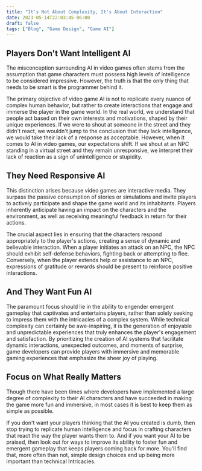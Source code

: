 ```yaml
---
title: "It's Not About Complexity, It's About Interaction"
date: 2023-05-14T22:03:45-06:00
draft: false
tags: ["Blog", "Game Design", "Game AI"]
---
```


## Players Don't Want Intelligent AI

The misconception surrounding AI in video games often stems from the assumption that game characters must possess high levels of intelligence to be considered impressive. However, the truth is that the only thing that needs to be smart is the programmer behind it.

The primary objective of video game AI is not to replicate every nuance of complex human behavior, but rather to create interactions that engage and immerse the player in the game world. In the real world, we understand that people act based on their own interests and motivations, shaped by their unique experiences. If we were to shout at someone in the street and they didn't react, we wouldn't jump to the conclusion that they lack intelligence, we would take their lack of a response as acceptable. However, when it comes to AI in video games, our expectations shift. If we shout at an NPC standing in a virtual street and they remain unresponsive, we interpret their lack of reaction as a sign of unintelligence or stupidity.

## They Need Responsive AI

This distinction arises because video games are interactive media. They surpass the passive consumption of stories or simulations and invite players to actively participate and shape the game world and its inhabitants. Players inherently anticipate having an impact on the characters and the environment, as well as receiving meaningful feedback in return for their actions.

The crucial aspect lies in ensuring that the characters respond appropriately to the player's actions, creating a sense of dynamic and believable interaction. When a player initiates an attack on an NPC, the NPC should exhibit self-defense behaviors, fighting back or attempting to flee. Conversely, when the player extends help or assistance to an NPC, expressions of gratitude or rewards should be present to reinforce positive interactions. 

## And They Want Fun AI

The paramount focus should lie in the ability to engender emergent gameplay that captivates and entertains players, rather than solely seeking to impress them with the intricacies of a complex system. While technical complexity can certainly be awe-inspiring, it is the generation of enjoyable and unpredictable experiences that truly enhances the player's engagement and satisfaction. By prioritizing the creation of AI systems that facilitate dynamic interactions, unexpected outcomes, and moments of surprise, game developers can provide players with immersive and memorable gaming experiences that emphasize the sheer joy of playing. 

## Focus on What Really Matters

Though there have been times where developers have implemented a large degree of complexity to their AI characters and have succeeded in making the game more fun and immersive, in most cases it is best to keep them as simple as possible.

If you don't want your players thinking that the AI you created is dumb, then stop trying to replicate human intelligence and focus in crafting characters that react the way the player wants them to. And if you want your AI to be praised, then look out for ways to improve its ability to foster fun and emergent gameplay that keeps players coming back for more. You'll find that, more often than not, simple design choices end up being more important than technical 
Intricacies.